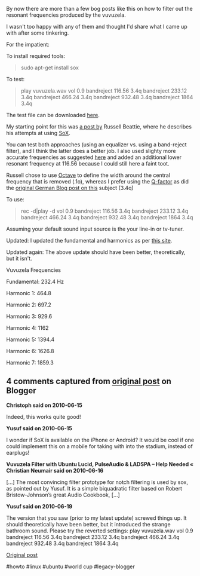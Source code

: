 <!--
date: '2010-06-15'
published: true
slug: 2010-06-howto-vuvuzela-filter-using-linux
time_to_read: 5
title: 'Howto: Vuvuzela filter using Linux (Ubuntu)'
-->

By now there are more than a few bog posts like this on how to filter out the resonant frequencies produced by the vuvuzela.  
  
I wasn't too happy with any of them and thought I'd share what I came up with after some tinkering.  
  
For the impatient:  
  
To install required tools:  
> sudo apt-get install sox

  
To test:  
> play vuvuzela.wav vol 0.9 bandreject 116.56 3.4q bandreject 233.12 3.4q bandreject 466.24 3.4q bandreject 932.48 3.4q bandreject 1864 3.4q

  

The test file can be downloaded [here](http://ubuntuone.com/p/78M/).

  

My starting point for this was [a post by](http://www.russellbeattie.com/blog/linux-command-line-streaming-vuvuzela-filter) Russell Beattie, where he describes his attempts at using [SoX](http://sox.sourceforge.net).

  

You can test both approaches (using an equalizer vs. using a band-reject filter), and I think the latter does a better job. I also used slighty more accurate frequencies as suggested [here](http://fetzig.org/2010/06/13/vuvuzela-filter-using-fedora/#comment-190) and added an additional lower resonant frequency at 116.56 because I could still here a faint toot.

  

Russell chose to use [Octave](http://en.wikipedia.org/wiki/Octave) to define the width around the central frequency that is removed (.1o), whereas I prefer using the [Q-factor](http://en.wikipedia.org/wiki/Q_factor) as did the [original German Blog post on this](http://www.surfpoeten.de/tube/vuvuzela_filter) subject (3.4q)

  
To use:  
> rec -d|play -d vol 0.9 bandreject 116.56 3.4q bandreject 233.12 3.4q bandreject 466.24 3.4q bandreject 932.48 3.4q bandreject 1864 3.4q

  
Assuming your default sound input source is the your line-in or tv-tuner.  
  
Updated: I updated the fundamental and harmonics as per [this site](http://decibel.ni.com/content/blogs/Simon/2010/06/16/world-cup-2010--filtering-the-annoying-vuvuzela-noise).  
  
Updated again: The above update should have been better, theoretically, but it isn't.  
  
Vuvuzela Frequencies  
  
Fundamental: 232.4 Hz  
  
Harmonic 1: 464.8  
  
Harmonic 2: 697.2  
  
Harmonic 3: 929.6  
  
Harmonic 4: 1162  
  
Harmonic 5: 1394.4  
  
Harmonic 6: 1626.8  
  
Harmonic 7: 1859.3



## 4 comments captured from [original post](https://ysfk.blogspot.com/2010/06/howto-vuvuzela-filter-using-linux.html) on Blogger

**Christoph said on 2010-06-15**

Indeed, this works quite good!

**Yusuf said on 2010-06-15**

I wonder if SoX is available on the iPhone or Android? It would be cool if one could implement this on a mobile for taking with into the stadium, instead of earplugs!

**Vuvuzela Filter with Ubuntu Lucid, PulseAudio &amp; LADSPA – Help Needed « Christian Neumair said on 2010-06-16**

[...] The most convincing filter prototype for notch filtering is used by sox, as pointed out by Yusuf. It is a simple biquadratic filter based on Robert Bristow-Johnson’s great Audio Cookbook, [...]

**Yusuf said on 2010-06-19**

The version that you saw (prior to my latest update) screwed things up. It should theoretically have been better, but it introduced the strange bathroom sound. Please try the reverted settings: play vuvuzela.wav vol 0.9 bandreject 116.56 3.4q bandreject 233.12 3.4q bandreject 466.24 3.4q bandreject 932.48 3.4q bandreject 1864 3.4q



[Original post](https://ysfk.blogspot.com/2010/06/howto-vuvuzela-filter-using-linux.html)

#howto #linux #ubuntu #world cup #legacy-blogger 